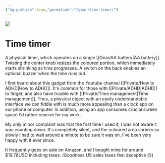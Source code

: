 ```yaml
---
{"dg-publish":true,"permalink":"/gear/time-timer/"}
---
```


![](https://m.media-amazon.com/images/I/711vrQPS8eL._SL1500_.jpg)

# Time timer

A physical timer, which operates on a single [[Gear/AA battery\|AA battery]]. Twisting the center knob resizes the coloured portion, which immediately starts shrinking as time progresses. A switch on the back enables an optional buzzer when the time runs out.

I first heard about this gadget from the Youtube channel [[Private/How to ADHD\|How to ADHD]]. It's common for those  with [[Private/ADHD\|ADHD]] to fidget, and also have trouble with [[Private/Time management\|Time management]]. Thus, a physical object with an easily understandable interface we can fiddle with is much more appealing than a clock app on our phone or computer. In addition, using an app consumes crucial screen space I'd rather reserve for my work.

My only minor complaint was that the first time I used it, I was not aware it was counting down. It's completely silent, and the coloured area shrinks so slowly i had to wait around a minute to be sure it was on. I've been very happy with it ever since.

It frequently goes on sale on Amazon, and I bought mine for around $19.78USD including taxes. (Goodness US sales taxes feel deceptive 😠)
